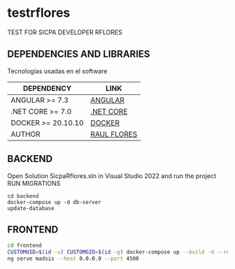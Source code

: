 # testrflores
TEST FOR SICPA DEVELOPER RFLORES

## DEPENDENCIES AND LIBRARIES

Tecnologías usadas en el software

| DEPENDENCY | LINK |
| ------ | ------ |
| ANGULAR >= 7.3 | [ANGULAR](https://angular.io/) |
| .NET CORE >= 7.0 | [.NET CORE](https://dotnet.microsoft.com/en-us/download) |
| DOCKER >= 20.10.10 | [DOCKER](https://www.docker.com/) |
| AUTHOR | [RAUL FLORES](https://gitlab.com/raulidavid)|

## BACKEND
Open Solution SicpaRflores.sln in Visual Studio 2022 and run the project
RUN MIGRATIONS
```
cd backend
docker-compose up -d db-server
update-database
```

## FRONTEND
```sh
cd frontend
CUSTOMUID=$(id -u) CUSTOMGID=$(id -g) docker-compose up --build -d --remove-orphans
ng serve madsis --host 0.0.0.0 --port 4500
```
